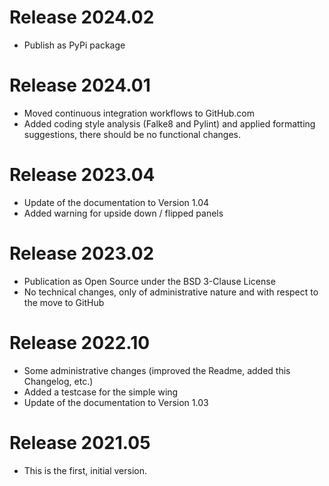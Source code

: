 # Release 2024.02
- Publish as PyPi package

# Release 2024.01
- Moved continuous integration workflows to GitHub.com
- Added coding style analysis (Falke8 and Pylint) and applied formatting suggestions, there should be no functional changes.

# Release 2023.04
- Update of the documentation to Version 1.04
- Added warning for upside down / flipped panels

# Release 2023.02
- Publication as Open Source under the BSD 3-Clause License 
- No technical changes, only of administrative nature and with respect to the move to GitHub

# Release 2022.10
- Some administrative changes (improved the Readme, added this Changelog, etc.)
- Added a testcase for the simple wing
- Update of the documentation to Version 1.03

# Release 2021.05
- This is the first, initial version.
